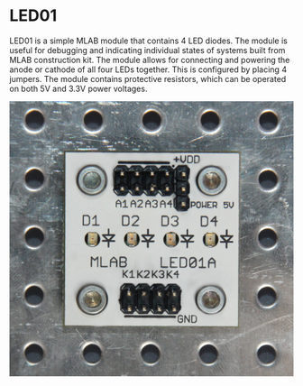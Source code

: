 <!--- module --->
# LED01
<!--- Emodule --->

<!--- subtitle ---><!--- Esubtitle --->

LED01 is a simple MLAB module that contains 4 LED diodes. The module is useful for debugging and indicating individual states of systems built from MLAB construction kit. The module allows for connecting and powering the anode or cathode of all four LEDs together. This is configured by placing 4 jumpers. The module contains protective resistors, which can be operated on both 5V and 3.3V power voltages.

![LED01A](/doc/img/LED01A_big.jpg)

<!--- description ---><!--- Edescription --->
            
